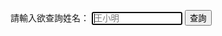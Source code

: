 請輸入欲查詢姓名：
             <input type="str" value="" placeholder="王小明" required size="15" autofocus>
	     <input type="submit" value="查詢" onclick="/plist.js">

			
			
			
			
			
<script src="/plist.js"></script>


<span id="order_status"></span>
